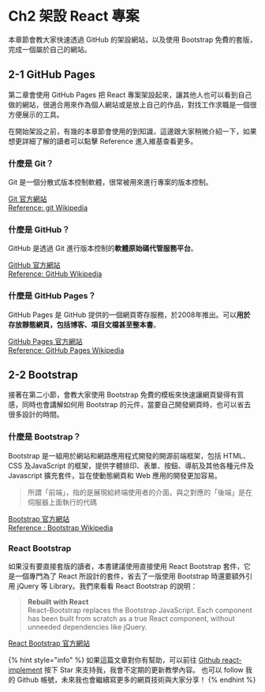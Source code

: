 # Ch2 架設 React 專案

本章節會教大家快速透過 GitHub 的架設網站，以及使用 Bootstrap 免費的套版，完成一個屬於自己的網站。

## 2-1 GitHub Pages

第二章會使用 GitHub Pages 把 React 專案架設起來，讓其他人也可以看到自己做的網站，很適合用來作為個人網站或是放上自己的作品，對找工作求職是一個很方便展示的工具。

在開始架設之前，有幾的本章節會使用的到知識，這邊跟大家稍微介紹一下，如果想更詳細了解的讀者可以點擊 Reference 進入維基查看更多。

### **什麼是 Git？**

Git 是一個分散式版本控制軟體，很常被用來進行專案的版本控制。

[Git 官方網站    
](https://git-scm.com/)[Reference: git Wikipedia](https://zh.wikipedia.org/wiki/Git)

### **什麼是 GitHub？**

GitHub 是透過 Git 進行版本控制的**軟體原始碼代管服務平台**。

[GitHub 官方網站](https://github.com/)  
[Reference: GitHub Wikipedia](https://zh.wikipedia.org/wiki/GitHub)

### **什麼是 GitHub Pages？**

GitHub Pages 是 GitHub 提供的一個網頁寄存服務，於2008年推出。可以**用於存放靜態網頁，包括博客、項目文檔甚至整本書**。

[GitHub Pages 官方網站](https://pages.github.com/)  
[Reference: GitHub Pages Wikipedia](https://zh.wikipedia.org/wiki/GitHub_Pages)

## 2-2 Bootstrap

接著在第二小節，會教大家使用 Bootstrap 免費的模板來快速讓網頁變得有質感，同時也會講解如何用 Bootstrap 的元件，當要自己開發網頁時，也可以省去很多設計的時間。

### **什麼是 Bootstrap？**

Bootstrap 是一組用於網站和網路應用程式開發的開源前端框架，包括 HTML、CSS 及JavaScript 的框架，提供字體排印、表單、按鈕、導航及其他各種元件及 Javascript 擴充套件，旨在使動態網頁和 Web 應用的開發更加容易。

> 所謂「前端」，指的是展現給終端使用者的介面。與之對應的「後端」是在伺服器上面執行的代碼

[Bootstrap 官方網站](https://getbootstrap.com/)  
[Reference : Bootstrap Wikipedia](https://zh.wikipedia.org/wiki/Bootstrap)

### React Bootstrap

如果沒有要直接套版的讀者，本書建議使用直接使用 React Bootstrap 套件，它是一個專門為了 React 所設計的套件，省去了一版使用 Bootstrap 時還要額外引用 jQuery 等 Library。我們來看看 React Bootstrap 的說明：

> **Rebuilt with React**  
> React-Bootstrap replaces the Bootstrap JavaScript. Each component has been built from scratch as a true React component, without unneeded dependencies like jQuery.

[React Bootstrap 官方網站](https://react-bootstrap.github.io/)

{% hint style="info" %}
如果這篇文章對你有幫助，可以前往 [Github react-implement](https://github.com/weichinhsu/react-implement) 按下 Star 來支持我，我會不定期的更新教學內容。 也可以 follow 我的 Github 帳號，未來我也會繼續寫更多的網頁技術與大家分享！
{% endhint %}

